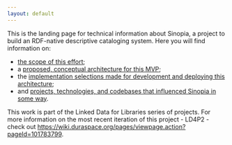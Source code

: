 ```yaml
---
layout: default
---
```


This is the landing page for technical information about Sinopia, a project to build an RDF-native descriptive cataloging system. Here you will find information on:
* [the scope of this effort](mvp.html);
* a [proposed, conceptual architecture for this MVP](architecture.html);
* the [implementation selections made for development and deploying this architecture](implementation.html);
* and [projects, technologies, and codebases that influenced Sinopia in some way](influences.html).

This work is part of the Linked Data for Libraries series of projects. For more information on the most recent iteration of this project - LD4P2 - check out https://wiki.duraspace.org/pages/viewpage.action?pageId=101783799.
